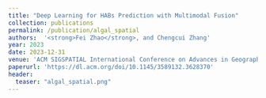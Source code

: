```yaml
---
title: "Deep Learning for HABs Prediction with Multimodal Fusion"
collection: publications
permalink: /publication/algal_spatial
authors:  '<strong>Fei Zhao</strong>, and Chengcui Zhang'
year: 2023
date: 2023-12-31  
venue: 'ACM SIGSPATIAL International Conference on Advances in Geographic Information Systems (<strong>ACM SIGSPATIAL</strong>)'
paperurl: 'https://dl.acm.org/doi/10.1145/3589132.3628370'
header:
  teaser: "algal_spatial.png"
---
```



